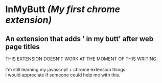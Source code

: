 # InMyButt <i>(My first chrome extension)</i>
An extension that adds ' in my butt' after web page titles
---

THIS EXTENSION DOESN'T WORK AT THE MOMENT OF THIS WRITING.<br>
<br>
I'm still learning my javascript + chrome extension things.<br>
I would appreciate if someone could help me with this.
